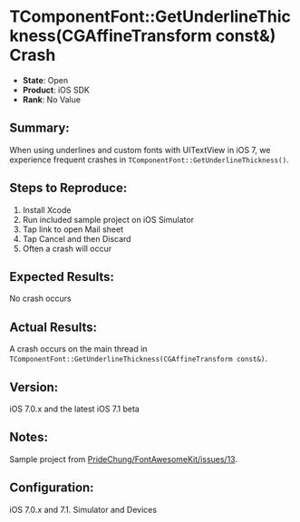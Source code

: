 # TComponentFont::GetUnderlineThickness(CGAffineTransform const&) Crash

* **State**: Open
* **Product**: iOS SDK
* **Rank**: No Value

## Summary:

When using underlines and custom fonts with UITextView in iOS 7, we experience frequent crashes in `TComponentFont::GetUnderlineThickness()`.

## Steps to Reproduce:

1. Install Xcode
2. Run included sample project on iOS Simulator
3. Tap link to open Mail sheet
4. Tap Cancel and then Discard
5. Often a crash will occur

## Expected Results:

No crash occurs

## Actual Results:

A crash occurs on the main thread in `TComponentFont::GetUnderlineThickness(CGAffineTransform const&)`.
## Version:

iOS 7.0.x and the latest iOS 7.1 beta

## Notes:

Sample project from [PrideChung/FontAwesomeKit/issues/13](https://github.com/PrideChung/FontAwesomeKit/issues/13).

## Configuration:

iOS 7.0.x and 7.1. Simulator and Devices